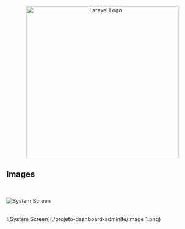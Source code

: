 <p align="center"><a href="https://laravel.com" target="_blank"><img src="https://raw.githubusercontent.com/laravel/art/master/logo-lockup/5%20SVG/2%20CMYK/1%20Full%20Color/laravel-logolockup-cmyk-red.svg" width="400" alt="Laravel Logo"></a></p>

## Images 
<br>

![System Screen](C:/Users/Pedro/Herd/projeto-dashboard-adminlte/Image1.png)


<br>
![System Screen](./projeto-dashboard-adminlte/Image 1.png)


